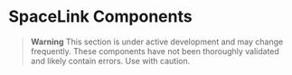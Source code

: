 # SpaceLink Components

> **Warning**
> This section is under active development and may change frequently. These components have not been thoroughly validated and likely contain errors. Use with caution.